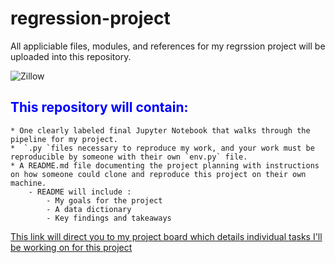 # regression-project

All appliciable files, modules, and references for my regrssion project will be uploaded into this repository.

![Zillow](zillow_logo.png)

## <font color ='blue'>This repository will contain:</font>
    * One clearly labeled final Jupyter Notebook that walks through the pipeline for my project.
    *  `.py `files necessary to reproduce my work, and your work must be reproducible by someone with their own `env.py` file.
    * A README.md file documenting the project planning with instructions on how someone could clone and reproduce this project on their own machine. 
        - README will include :
            - My goals for the project
            - A data dictionary
            - Key findings and takeaways

<font color ="darkgreen"><a href="https://trello.com/b/C5zkPkLB/regression-project">This link will direct you to my project board which details individual tasks I'll be working on for this project</a>
